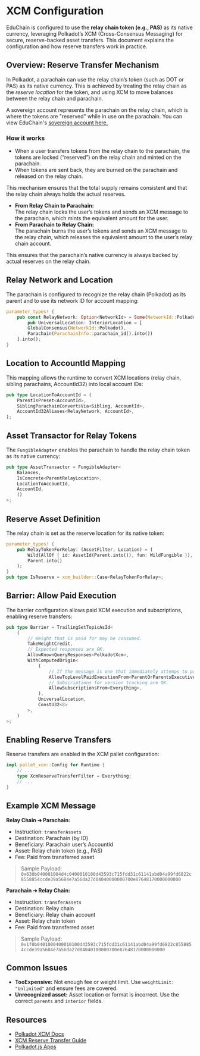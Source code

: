# XCM Configuration

EduChain is configured to use the **relay chain token (e.g., PAS)** as its native currency, leveraging Polkadot’s XCM (Cross-Consensus Messaging) for secure, reserve-backed asset transfers. This document explains the configuration and how reserve transfers work in practice.

## Overview: Reserve Transfer Mechanism

In Polkadot, a parachain can use the relay chain’s token (such as DOT or PAS) as its native currency. This is achieved by treating the relay chain as the *reserve location* for the token, and using XCM to move balances between the relay chain and parachain.

A sovereign account represents the parachain on the relay chain, which is where the tokens are "reserved" while in use on the parachain. You can view EduChain's [sovereign account here.](https://paseo.subscan.io/account/13YMK2dtwE9kmdYK7XbBYiTJrVnTbSVFiYNqzNTAv3USGFWf)

### How it works

- When a user transfers tokens from the relay chain to the parachain, the tokens are locked (“reserved”) on the relay chain and minted on the parachain.
- When tokens are sent back, they are burned on the parachain and released on the relay chain.

This mechanism ensures that the total supply remains consistent and that the relay chain always holds the actual reserves.

- **From Relay Chain to Parachain:**  
  The relay chain locks the user’s tokens and sends an XCM message to the parachain, which mints the equivalent amount for the user.
- **From Parachain to Relay Chain:**  
  The parachain burns the user’s tokens and sends an XCM message to the relay chain, which releases the equivalent amount to the user’s relay chain account.

This ensures that the parachain’s native currency is always backed by actual reserves on the relay chain.

## Relay Network and Location

The parachain is configured to recognize the relay chain (Polkadot) as its parent and to use its network ID for account mapping:

```rust
parameter_types! {
    pub const RelayNetwork: Option<NetworkId> = Some(NetworkId::Polkadot);
    	pub UniversalLocation: InteriorLocation = [
        GlobalConsensus(NetworkId::Polkadot), 
        Parachain(ParachainInfo::parachain_id().into())
    ].into();
}
```

## Location to AccountId Mapping

This mapping allows the runtime to convert XCM locations (relay chain, sibling parachains, AccountId32) into local account IDs:

```rust
pub type LocationToAccountId = (
    ParentIsPreset<AccountId>,
    SiblingParachainConvertsVia<Sibling, AccountId>,
    AccountId32Aliases<RelayNetwork, AccountId>,
);
```

## Asset Transactor for Relay Tokens

The `FungibleAdapter` enables the parachain to handle the relay chain token as its native currency:

```rust
pub type AssetTransactor = FungibleAdapter<
    Balances,
    IsConcrete<ParentRelayLocation>,
    LocationToAccountId,
    AccountId,
    ()
>;
```

## Reserve Asset Definition

The relay chain is set as the reserve location for its native token:

```rust
parameter_types! {
    pub RelayTokenForRelay: (AssetFilter, Location) = (
        Wild(AllOf { id: AssetId(Parent.into()), fun: WildFungible }),
        Parent.into()
    );
}
pub type IsReserve = xcm_builder::Case<RelayTokenForRelay>;
```

## Barrier: Allow Paid Execution

The barrier configuration allows paid XCM execution and subscriptions, enabling reserve transfers:

```rust
pub type Barrier = TrailingSetTopicAsId<
    (
        // Weight that is paid for may be consumed.
        TakeWeightCredit,
        // Expected responses are OK.
        AllowKnownQueryResponses<PolkadotXcm>,
        WithComputedOrigin<
            (
                // If the message is one that immediately attemps to pay for execution, then allow it.
                AllowTopLevelPaidExecutionFrom<ParentOrParentsExecutivePlurality>,
                // Subscriptions for version tracking are OK.
                AllowSubscriptionsFrom<Everything>,
            ),
            UniversalLocation,
            ConstU32<8>
        >,
    )
>;
```

## Enabling Reserve Transfers

Reserve transfers are enabled in the XCM pallet configuration:

```rust
impl pallet_xcm::Config for Runtime {
    // ...
    type XcmReserveTransferFilter = Everything;
    // ...
}
```

## Example XCM Message

**Relay Chain ➔ Parachain:**
- Instruction: `transferAssets`
- Destination: Parachain (by ID)
- Beneficiary: Parachain user’s AccountId
- Asset: Relay chain token (e.g., PAS)
- Fee: Paid from transferred asset

> Sample Payload: `0x630b040001004d4c0400010100d43593c715fdd31c61141abd04a99fd6822c8558854ccde39a5684e7a56da27d04040000000700e87648170000000000`

**Parachain ➔ Relay Chain:**
- Instruction: `transferAssets`
- Destination: Relay chain
- Beneficiary: Relay chain account
- Asset: Relay chain token
- Fee: Paid from transferred asset

> Sample Payload: `0x1f0b0401000400010100d43593c715fdd31c61141abd04a99fd6822c8558854ccde39a5684e7a56da27d04040100000700e87648170000000000`

## Common Issues

- **TooExpensive:** Not enough fee or weight limit. Use `weightLimit: "Unlimited"` and ensure fees are covered.
- **Unrecognized asset:** Asset location or format is incorrect. Use the correct `parents` and `interior` fields.

## Resources

- [Polkadot XCM Docs](https://wiki.polkadot.network/docs/learn-xcm)
- [XCM Reserve Transfer Guide](https://paritytech.github.io/polkadot-sdk/master/xcm_docs/cookbook/relay_token_transactor/index.html)
- [Polkadot.js Apps](https://polkadot.js.org/apps/)

